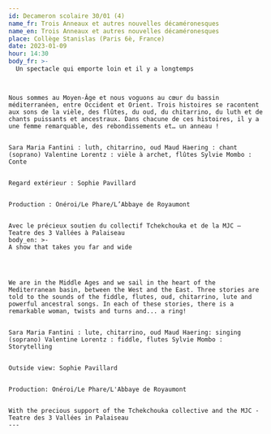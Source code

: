 ```yaml
---
id: Decameron scolaire 30/01 (4)
name_fr: Trois Anneaux et autres nouvelles décaméronesques
name_en: Trois Anneaux et autres nouvelles décaméronesques
place: Collège Stanislas (Paris 6è, France)
date: 2023-01-09
hour: 14:30
body_fr: >-
  Un spectacle qui emporte loin et il y a longtemps


  ```


  ```


  Nous sommes au Moyen-Âge et nous voguons au cœur du bassin méditerranéen, entre Occident et Orient. Trois histoires se racontent aux sons de la vièle, des flûtes, du oud, du chitarrino, du luth et de chants puissants et ancestraux. Dans chacune de ces histoires, il y a une femme remarquable, des rebondissements et… un anneau !


  Sara Maria Fantini : luth, chitarrino, oud Maud Haering : chant (soprano) Valentine Lorentz : vièle à archet, flûtes Sylvie Mombo : Conte


  Regard extérieur : Sophie Pavillard


  Production : Onéroi/Le Phare/L’Abbaye de Royaumont


  Avec le précieux soutien du collectif Tchekchouka et de la MJC – Teatre des 3 Vallées à Palaiseau
body_en: >-
  A show that takes you far and wide


  ```


  ```


  We are in the Middle Ages and we sail in the heart of the Mediterranean basin, between the West and the East. Three stories are told to the sounds of the fiddle, flutes, oud, chitarrino, lute and powerful ancestral songs. In each of these stories, there is a remarkable woman, twists and turns and... a ring!


  Sara Maria Fantini : lute, chitarrino, oud Maud Haering: singing (soprano) Valentine Lorentz : fiddle, flutes Sylvie Mombo : Storytelling


  Outside view: Sophie Pavillard


  Production: Onéroi/Le Phare/L'Abbaye de Royaumont


  With the precious support of the Tchekchouka collective and the MJC - Teatre des 3 Vallées in Palaiseau
---
```


